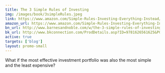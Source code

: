 ```yaml
---
title: The 3 Simple Rules of Investing
img: /images/book/3simpleRules.jpeg
link: https://www.amazon.com/Simple-Rules-Investing-Everything-Instead/dp/1626561621/ref=sr_1_1?ie=UTF8&qid=1487016255&sr=8-1&keywords=edesess
amazon_url: https://www.amazon.com/Simple-Rules-Investing-Everything-Instead/dp/1626561621/ref=sr_1_1?ie=UTF8&qid=1487016255&sr=8-1&keywords=edesess
bn_url: http://www.barnesandnoble.com/w/the-3-simple-rules-of-investing-michael-edesess/1117657738?ean=9781626561625
bk_url: http://www.bkconnection.com/ProdDetails.asp?ID=9781626561625&PG=1&Type=BL&PCS=BKP
active: true
targets: ['blog']
layout: promo-small
---
```

What if the most effective investment portfolio was also the most simple and the least expensive?